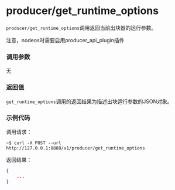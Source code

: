 # producer/get_runtime_options

`producer/get_runtime_options`调用返回当前出块器的运行参数。

注意，nodeos时需要启用producer_api_plugin插件

### 调用参数
无

### 返回值
`get_runtime_options`调用的返回结果为描述出块运行参数的JSON对象。

### 示例代码
调用请求：
```shell
~$ curl -X POST --url http://127.0.0.1:8888/v1/producer/get_runtime_options
```

返回结果：
```json
{
    ...
}
```


